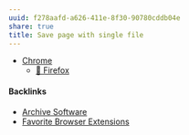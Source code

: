 ```yaml
---
uuid: f278aafd-a626-411e-8f30-90780cddb04e
share: true
title: Save page with single file
---
```

* [Chrome](https://chrome.google.com/webstore/detail/singlefile/mpiodijhokgodhhofbcjdecpffjipkle)
  * [🦊 Firefox](https://addons.mozilla.org/en-US/firefox/addon/single-file/)

#### Backlinks

* [Archive Software](/b8a4c886-7f76-4224-8f96-3aed92189082)
* [Favorite Browser Extensions](/810020e2-c875-440a-b0c3-2a48333da314)